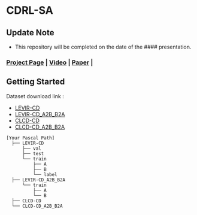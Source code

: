 # CDRL-SA

## Update Note
* This repository will be completed on the date of the #### presentation.

### [Project Page](-) | [Video](-) | [Paper](-) | 

## Getting Started

Dataset download link : 
* [LEVIR-CD](https://drive.google.com/file/d/18RGfTqPo1atw_IMm6xPOnND-Vl4ok_o3/view?usp=sharing)
* [LEVIR-CD_A2B_B2A](https://drive.google.com/file/d/1-LERpM7GOxviKna47bbO_mLQON3Q0YcA/view?usp=sharing)
* [CLCD-CD](https://drive.google.com/file/d/1F4RfWSvoghmIrir_2YlBYfgrJt-flzY8/view?usp=sharing)
* [CLCD-CD_A2B_B2A](https://drive.google.com/file/d/1Q9COBNxg7r5PhgNzY60GTugotbS8AzUg/view?usp=sharing)

```angular2html
[Your Pascal Path]
  ├── LEVIR-CD
      ├── val
      ├── test
      └── train
          ├── A
          ├── B
          └── label
  ├── LEVIR-CD_A2B_B2A
      └── train
          ├── A
          └── B
  ├── CLCD-CD
  └── CLCD-CD_A2B_B2A
```


